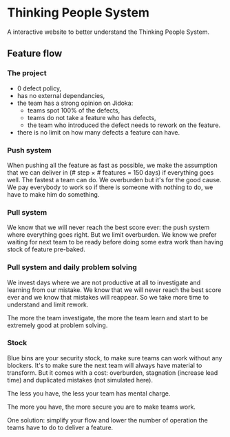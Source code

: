 # Thinking People System

A interactive website to better understand the Thinking People System.

## Feature flow

### The project

- 0 defect policy,
- has no external dependancies,
- the team has a strong opinion on Jidoka:
  - teams spot 100% of the defects,
  - teams do not take a feature who has defects,
  - the team who introduced the defect needs to rework on the feature.
- there is no limit on how many defects a feature can have.

### Push system

When pushing all the feature as fast as possible, we make the assumption that we can deliver in (# step × # features = 150 days) if everything goes well. The fastest a team can do. We overburden but it's for the good cause. We pay everybody to work so if there is someone with nothing to do, we have to make him do something.

### Pull system

We know that we will never reach the best score ever: the push system where everything goes right. But we limit overburden. We know we prefer waiting for next team to be ready before doing some extra work than having stock of feature pre-baked.

### Pull system and daily problem solving

We invest days where we are not productive at all to investigate and learning from our mistake. We know that we will never reach the best score ever and we know that mistakes will reappear. So we take more time to understand and limit rework.

The more the team investigate, the more the team learn and start to be extremely good at problem solving.

### Stock

Blue bins are your security stock, to make sure teams can work without any blockers. It's to make sure the next team will always have material to transform. But it comes with a cost: overburden, stagnation (increase lead time) and duplicated mistakes (not simulated here).

The less you have, the less your team has mental charge.

The more you have, the more secure you are to make teams work.

One solution: simplify your flow and lower the number of operation the teams have to do to deliver a feature.
